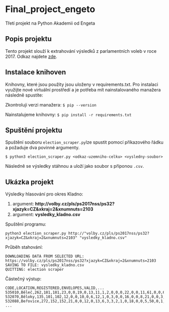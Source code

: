 # Final_project_engeto
Třetí projekt na Python Akademii od Engeta

## Popis projektu
Tento projekt slouží k extrahování výsledků z parlamentních voleb v roce 2017. Odkaz najdete [zde](https://volby.cz/pls/ps2017nss/ps32?xjazyk=CZ&xkraj=2&xnumnuts=2103).
## Instalace knihoven
Knihovny, které jsou použity jsou uloženy v requirements.txt. Pro instalaci využijte nové virtuální prostředí a je potřeba mít nainstalovaného manažera následně spustíte: 
<p>Zkontroluji verzi manažera: <code>$ pip --version</code></p>
<p>Nainstalujeme knihovny: <code>$ pip install -r requirements.txt</code></p>

## Spuštění projektu
<p>Spuštění souboru <code>election_scraper.py</code>lze spustit pomocí příkazového řádku a požaduje dva povinné argumenty.</p>

```$ python3 election_scraper.py <odkaz-uzemniho-celku> <vysledny-soubor>```

Následně se výsledky stáhnou a uloží jako soubor s příponou <code>.csv</code>.

## Ukázka projekt 
Výsledky hlasování pro okres Kladno:

1. argument: **ht<span>tp://</span>volby.cz/pls/ps2017nss/ps32?xjazyk=CZ&xkraj=2&xnumnuts=2103**
2. argument: **vysledky_kladno.csv**

<p>Spuštění programu:<p>
<code>python3 election_scraper.py ht<span>tp://</span>"volby.cz/pls/ps2017nss/ps32?xjazyk=CZ&xkraj=2&xnumnuts=2103" "vysledky_kladno.csv"</code>
  
<p>Průběh stahování:</p>
<pre><code>DOWNLOADING DATA FROM SELECTED URL: https://volby.cz/pls/ps2017nss/ps32?xjazyk=CZ&xkraj=2&xnumnuts=2103
SAVING TO FILE: vysledky_kladno.csv
QUITTING: election scraper
</code></pre>

<p>Částečný výstup:</p>
<pre><code>CODE,LOCATION,REGISTERED,ENVELOPES,VALID,...
535010,Běleč,262,181,181,23,0,0,19,0,13,11,1,2,0,0,0,22,0,0,11,61,0,0,6,0,1,1,1,8,1
532070,Běloky,135,101,102,12,0,0,10,0,6,12,1,0,3,0,0,16,0,0,8,21,0,0,3,0,0,0,0,9,0
532088,Beřovice,272,152,152,21,0,0,12,0,13,6,3,3,2,1,0,18,0,0,5,50,0,1,0,0,0,0,0,17,0
...
</code></pre>
